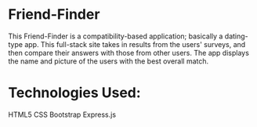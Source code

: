 # Friend-Finder

This Friend-Finder is a compatibility-based application; basically a dating-type app. 
This full-stack site takes in results from the users' surveys, and then compare their answers with those from other users. The app displays the name and picture of the users with the best overall match. 

# Technologies Used:
HTML5
CSS
Bootstrap
Express.js
